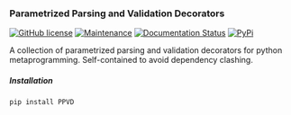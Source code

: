 ### Parametrized Parsing and Validation Decorators 
[![GitHub license](https://img.shields.io/github/license/Naereen/StrapDown.js.svg)](https://github.com/darikoneil/PPVD/blob/master/LICENSE)
[![Maintenance](https://img.shields.io/badge/Maintained%3F-yes-green.svg)](https://GitHub.com/darikoneil/PPVD/graphs/commit-activity)
[![Documentation Status](https://readthedocs.org/projects/calscipy/badge/?version=latest)](https://ppvd.readthedocs.io/en/latest/?badge=latest)
[![PyPi](https://badgen.net/badge/icon/pypi?icon=pypi&label)](https://pypi.org/project/PPVD/)
    
    
    
A collection of parametrized parsing and validation decorators for python metaprogramming. Self-contained to avoid dependency clashing.

##### Installation      
`pip install PPVD`
